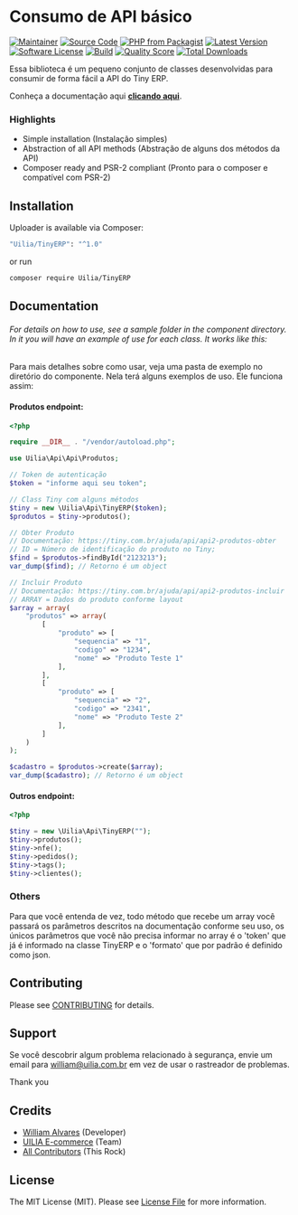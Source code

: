 # Consumo de API básico

[![Maintainer](http://img.shields.io/badge/maintainer-@uiliaecommerce-blue.svg?style=flat-square)](https://www.instagram.com/uiliaecommerce/)
[![Source Code](http://img.shields.io/badge/source-Uilia/TinyERP-blue.svg?style=flat-square)](https://github.com/Uilia/TinyERP)
[![PHP from Packagist](https://img.shields.io/packagist/php-v/Uilia/TinyERP.svg?style=flat-square)](https://packagist.org/packages/Uilia/TinyERP)
[![Latest Version](https://img.shields.io/github/release/Uilia/TinyERP.svg?style=flat-square)](https://github.com/Uilia/TinyERP/releases)
[![Software License](https://img.shields.io/badge/license-MIT-brightgreen.svg?style=flat-square)](LICENSE)
[![Build](https://img.shields.io/scrutinizer/build/g/Uilia/TinyERP.svg?style=flat-square)](https://scrutinizer-ci.com/g/Uilia/TinyERP)
[![Quality Score](https://img.shields.io/scrutinizer/g/Uilia/TinyERP.svg?style=flat-square)](https://scrutinizer-ci.com/g/Uilia/TinyERP)
[![Total Downloads](https://img.shields.io/packagist/dt/Uilia/TinyERP.svg?style=flat-square)](https://packagist.org/packages/cUilia/TinyERP)


Essa biblioteca é um pequeno conjunto de classes desenvolvidas para consumir de forma fácil a API do Tiny ERP.

Conheça a documentação aqui **[clicando aqui](https://tiny.com.br/ajuda/api/api2)**.

### Highlights

- Simple installation (Instalação simples)
- Abstraction of all API methods (Abstração de alguns dos métodos da API)
- Composer ready and PSR-2 compliant (Pronto para o composer e compatível com PSR-2)

## Installation

Uploader is available via Composer:

```bash
"Uilia/TinyERP": "^1.0"
```

or run

```bash
composer require Uilia/TinyERP
```

## Documentation

###### For details on how to use, see a sample folder in the component directory. In it you will have an example of use for each class. It works like this:

Para mais detalhes sobre como usar, veja uma pasta de exemplo no diretório do componente. Nela terá alguns exemplos de uso. Ele funciona assim:

#### Produtos endpoint:

```php
<?php

require __DIR__ . "/vendor/autoload.php";

use Uilia\Api\Api\Produtos;

// Token de autenticação
$token = "informe aqui seu token";

// Class Tiny com alguns métodos
$tiny = new \Uilia\Api\TinyERP($token);
$produtos = $tiny->produtos();

// Obter Produto
// Documentação: https://tiny.com.br/ajuda/api/api2-produtos-obter
// ID = Número de identificação do produto no Tiny;
$find = $produtos->findById("2123213");
var_dump($find); // Retorno é um object

// Incluir Produto
// Documentação: https://tiny.com.br/ajuda/api/api2-produtos-incluir
// ARRAY = Dados do produto conforme layout
$array = array(
    "produtos" => array(
        [
            "produto" => [
                "sequencia" => "1",
                "codigo" => "1234",
                "nome" => "Produto Teste 1"
            ],
        ],
        [
            "produto" => [
                "sequencia" => "2",
                "codigo" => "2341",
                "nome" => "Produto Teste 2"
            ],
        ]
    )
);

$cadastro = $produtos->create($array);
var_dump($cadastro); // Retorno é um object
```

#### Outros endpoint:

```php
<?php

$tiny = new \Uilia\Api\TinyERP("");
$tiny->produtos();
$tiny->nfe();
$tiny->pedidos();
$tiny->tags();
$tiny->clientes();
```

### Others

Para que você entenda de vez, todo método que recebe um array você passará os parâmetros descritos na documentação conforme seu uso, os únicos parâmetros que você não precisa informar no array é o 'token' que já é informado na classe TinyERP e o 'formato' que por padrão é definido como json.

## Contributing

Please see [CONTRIBUTING](https://github.com/Uilia/TinyERP/blob/master/CONTRIBUTING.md) for details.

## Support

Se você descobrir algum problema relacionado à segurança, envie um email para william@uilia.com.br em vez de usar o rastreador de problemas.

Thank you

## Credits

- [William Alvares](https://github.com/curruwilla) (Developer)
- [UILIA E-commerce](https://github.com/Uilia) (Team)
- [All Contributors](https://github.com/Uilia/TinyERP/contributors) (This Rock)

## License

The MIT License (MIT). Please see [License File](https://github.com/Uilia/TinyERP/blob/master/LICENSE) for more information.